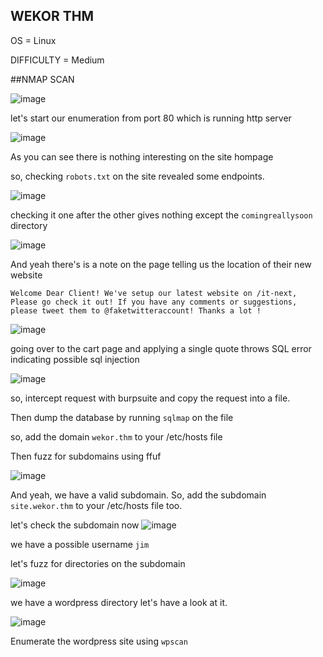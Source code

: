 <h2>WEKOR THM</h2>

OS = Linux

DIFFICULTY = Medium


##NMAP SCAN

![image](https://github.com/0xVenus/0xVenus.github.io/assets/97831939/b934e443-5db2-47c5-980d-bf8eeb5f625f)

let's start our enumeration from port 80 which is running http server

![image](https://github.com/0xVenus/0xVenus.github.io/assets/97831939/5df0a3fc-387b-4b8f-9f15-83c32337a2c0)

As you can see there is nothing interesting on the site hompage

so, checking ``robots.txt`` on the site revealed some endpoints.

![image](https://github.com/0xVenus/0xVenus.github.io/assets/97831939/f7562883-772b-4a3f-b4bd-6a17fcc40c91)

checking it one after the other gives nothing except the ``comingreallysoon`` directory

![image](https://github.com/0xVenus/0xVenus.github.io/assets/97831939/c06341fd-9c65-4bd9-876e-1ec7f01cfb3b)

And yeah there's is a note on the page telling us the location of their new website

``Welcome Dear Client! We've setup our latest website on /it-next, Please go check it out! If you have any comments or suggestions, please tweet them to @faketwitteraccount! Thanks a lot ! ``

![image](https://github.com/0xVenus/0xVenus.github.io/assets/97831939/af7b0ed7-84f5-4eb4-9e1b-22c2f3cc3928)

going over to the cart page and applying a single quote throws SQL error indicating possible sql injection

![image](https://github.com/0xVenus/0xVenus.github.io/assets/97831939/d89d5ee3-1a0f-4c2d-854b-0ce4d1c18b4a)

so, intercept request with burpsuite and copy the request into a file.

Then dump the database by running ``sqlmap`` on the file











so, add the domain ``wekor.thm`` to your /etc/hosts file

Then fuzz for subdomains using ffuf

![image](https://github.com/0xVenus/0xVenus.github.io/assets/97831939/f360b5f8-1fdf-4b7b-ae0c-792c7e6b52e3)

And yeah, we have a valid subdomain. So, add the subdomain ``site.wekor.thm`` to your /etc/hosts file too.

let's check the subdomain now
![image](https://github.com/0xVenus/0xVenus.github.io/assets/97831939/ca75b5b2-6d86-4890-9da7-d3e7f1f64de8)

we have a possible username ``jim``

let's fuzz for directories on the subdomain

![image](https://github.com/0xVenus/0xVenus.github.io/assets/97831939/fab4824b-d202-4dc6-bf36-75de7af115c7)

we have a wordpress directory let's have a look at it.

![image](https://github.com/0xVenus/0xVenus.github.io/assets/97831939/b13aa8f7-baeb-4d18-87a8-b940f11580c7)

Enumerate the wordpress site using ``wpscan``












